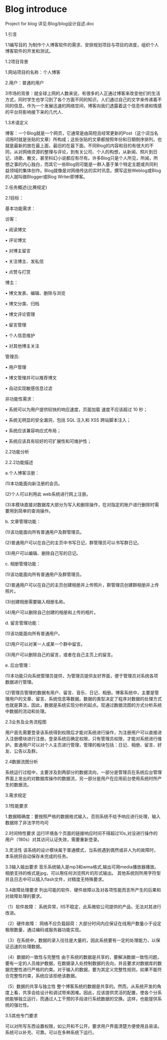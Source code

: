 # Blog introduce
Project for blog
详见:Blog/blog设计自述.doc

1.引言

1.1编写目的
为制作个人博客软件的需求、安排规划项目与项目的进度，组织个人博客软件的开发和测试。 

1.2项目背景

1.网站项目的名称：个人博客

2.用户：普通的用户

3市场的背景：就全球上网的人数来说，有很多的人正通过博客来改变他们的生活方式，同时学生也学习到了各个方面不同的知识，人们通过自己的文字来传递着不同的信息。作为一个发展迅速的网络空间，博客向我们透露着这个信息传递和情感的平台将影响接下来的几代人.


1.3术语定义

博客：一个Blog就是一个网页，它通常是由简短且经常更新的Post（这个词当名词用时就是张贴的文章）所构成；这些张贴的文章都按照年份和日期倒序排列，也就是最新的放在最上面，最旧的在最下面。不同Blog的内容和目的有很大的不同，从对网络资源的整理与评论，到有关公司、个人的构想，从新闻、照片到日记、诗歌、散文，甚至科幻小说都应有尽有。许多Blog只是个人所见，所闻，所想之事的内心独白，而其它一些Blog则可能是一群人基于某个特定主题或共同利益领域的集体创作。Blog就像是对网络传达的实时讯息。撰写这些Weblog或Blog的人就叫做Blogger或Blog Writer即博客。



2.任务概述(比赛规定)

2.1目标：

基本功能需求：

访客：

•	阅读博文 

•	评论博文 

•	对博主留言 

•	关注博主、发私信 

•	点赞与打赏


博主： 

•	博文发表、编辑、删除与浏览

•	博文分类、归档 

•	博文评论管理

•	留言管理 

•	个人信息维护 

•	对其他博主关注

管理员: 

•	用户管理

•	博文管理并可以推荐博文 

•	自动实现敏感信息过滤

非功能性需求：

•	系统可以为用户提供较快的响应速度，页面加载 速度不应该超过 10 秒；

•	系统无明显的安全漏洞，包括 SQL 注入和 XSS 跨站脚本注入； 

•	系统应该兼容响应式布局； 

•	系统应该具有较好的可扩展性和可维护性；


2.2功能分析


2.2.2功能描述

a.个人博客注册：

(1)本功能面向新注册的会员。

(2)个人可以利用此 web系统进行网上注册。

(3)本模块直接对数据库大部分为写入和删除操作，在对指定的账户进行删除时需要用到简单的查询操作。

b. 文章管理功能：

(1)该功能面向所有普通用户及群管理员。

(2)普通用户可以在自己的主页中书写日记，群管理员可以书写群日记。

(3)用户可以编辑、删除自己写的日记。

c. 相册管理功能：

(1)该功能面向所有普通用户及群管理员。

(2)普通用户可以在自己的主页创建相册并上传照片，群管理员创建群相册并上传照片。

(3)创建相册需要输入相册名称。

(4)用户可以删除自己创建的相册和上传的相片。

d. 留言管理功能：

(1)该功能面向所有普通用户。

(2)用户可以对某一人或某一个群中留言。

(3)用户可以删除自己的留言，或者在自己主页上的留言。

e. 后台管理：

(1)本功能只向系统管理员提供，为管理员提供友好界面，便于管理员对系统各项数据进行管理。

(2)管理员管理的数据有用户、留言、音乐、日记、相册。博客系统中，主要是管理用户的文章、留言、系统信息等数据。数据的类型决定了程序对数据的处理方式也就是算法，因此，数据是系统实现分析的起点。现通过数据流图的方式分析系统中数据的流动和处理。

2.3业务及业务流程图

用户首先需要登录该系统得到权限后才能对系统进行操作，为注册用户可以直接进入注册模块进行注册。登录系统后确定权限，只有管理员权限，才能对系统进行维护。普通用户可以对个人主页进行管理，管理的板块包括：日记、相册、留言、好友、公告以及群。

2.4数据流图分析

系统运行过程中，主要涉及到两部分的数据流向，一部分是管理员在系统后台管理界面上发出的对数据库操作的数据流，另一部分是用户在应用前台使用系统时所产生的数据流。
 

3.需求规定

3.1性能要求

1.数据精确度：要按照严格的数据格式输入，否则系统不给予响应进行处理，输入数据除了非法字符均可

2.时间特性要求
运行环境各个页面的链接响应时间不得超过10s,对没进行操作的用户（180s）对其访问认证失效，需要重新登录。

3.灵活性
该系统的设计模块属于普通模式，当系统遇到偶然或非人为的故障时，本系统将自动保存未完成的任务。
 

3.3输入输出要求
音乐系统输入是mp3和wma格式,输出可用media播放器播放。
相册支持的格式是jpg，可以用任何浏览照片的形式输出。
其他系统则所用字符型并且日志中可以插入flash文件，对精度无特殊要求。


3.4故障处理要求
列出可能的软件、硬件故障以及对各项性能而言所产生的后果和对故障处理的要求。

（1）软件故障：
系统异常，IIS不稳定，此系微软公司提供的产品，无法对其进行改进。

（2）硬件故障：
网络不应负载超荷：大部分时间内应保证在线用户数量小于设定极限数量，通过编码或服务器功能实现。

（3）在系统中，数据的录入往往是大量的，因此系统要有一定的处理能力，以保证迅速的处理数据。

（4）数据的一致性与完整性 
由于系统的数据是共享的，要解决数据一致性问题，要有一定的人员维护数据，在数据录入处控制数据的去向，并且要求对数据库的数据完整性进行严格的约束。对于输入的数据，要为其定义完整性规则，如果不能符合完整性约束，系统应该拒绝该数据。

（5）数据的共享与独立性 
整个博客系统的数据是共享的。然而，从系统开发的角度上看，共享会给设计和调试带来困难。因此，应该提供灵活的配置，使各个分系统能够独立运行，而通过人工干预的手段进行系统数据的交换。这样，也能提供系统的强壮性。 
 

3.5其他专门要求

可以对所写东西设置权限，如公开和不公开。要求用户界面清楚方便使用且易读。系统可以补充、可靠。可以在多种系统下运行。
 

